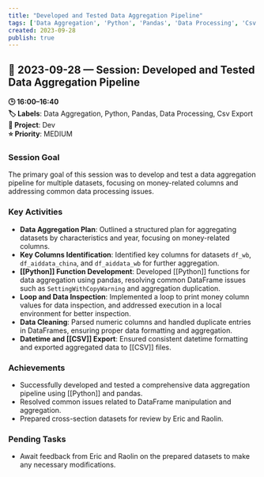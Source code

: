 ```yaml
---
title: "Developed and Tested Data Aggregation Pipeline"
tags: ['Data Aggregation', 'Python', 'Pandas', 'Data Processing', 'Csv Export']
created: 2023-09-28
publish: true
---
```


## 📅 2023-09-28 — Session: Developed and Tested Data Aggregation Pipeline

**🕒 16:00–16:40**  
**🏷️ Labels**: Data Aggregation, Python, Pandas, Data Processing, Csv Export  
**📂 Project**: Dev  
**⭐ Priority**: MEDIUM  


### Session Goal
The primary goal of this session was to develop and test a data aggregation pipeline for multiple datasets, focusing on money-related columns and addressing common data processing issues.

### Key Activities
- **Data Aggregation Plan**: Outlined a structured plan for aggregating datasets by characteristics and year, focusing on money-related columns.
- **Key Columns Identification**: Identified key columns for datasets `df_wb`, `df_aiddata_china`, and `df_aiddata_wb` for further aggregation.
- **[[Python]] Function Development**: Developed [[Python]] functions for data aggregation using pandas, resolving common DataFrame issues such as `SettingWithCopyWarning` and aggregation duplication.
- **Loop and Data Inspection**: Implemented a loop to print money column values for data inspection, and addressed execution in a local environment for better inspection.
- **Data Cleaning**: Parsed numeric columns and handled duplicate entries in DataFrames, ensuring proper data formatting and aggregation.
- **Datetime and [[CSV]] Export**: Ensured consistent datetime formatting and exported aggregated data to [[CSV]] files.

### Achievements
- Successfully developed and tested a comprehensive data aggregation pipeline using [[Python]] and pandas.
- Resolved common issues related to DataFrame manipulation and aggregation.
- Prepared cross-section datasets for review by Eric and Raolin.

### Pending Tasks
- Await feedback from Eric and Raolin on the prepared datasets to make any necessary modifications.
